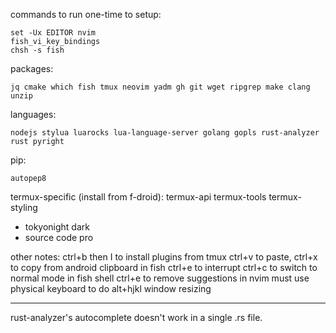 commands to run one-time to setup:
```
set -Ux EDITOR nvim
fish_vi_key_bindings
chsh -s fish
```

packages:
```
jq cmake which fish tmux neovim yadm gh git wget ripgrep make clang unzip
```

languages:
```
nodejs stylua luarocks lua-language-server golang gopls rust-analyzer rust pyright
```

pip:
```
autopep8
```

termux-specific (install from f-droid):
termux-api termux-tools termux-styling
 - tokyonight dark
 - source code pro

other notes:
ctrl+b then I to install plugins from tmux
ctrl+v to paste, ctrl+x to copy from android clipboard in fish
ctrl+e to interrupt
ctrl+c to switch to normal mode in fish shell
ctrl+e to remove suggestions in nvim
must use physical keyboard to do alt+hjkl window resizing

---

rust-analyzer's autocomplete doesn't work in a single .rs file.
